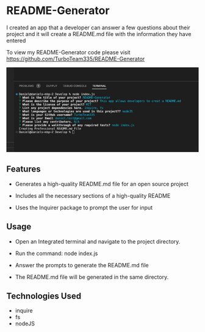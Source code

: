 # README-Generator

I created an app that a developer can answer a few questions about their project and it will create a README.md file with the information they have entered

To view my README-Generator code please visit https://github.com/TurboTeam335/README-Generator

![portfolio demo](./Develop/img/Screenshot%202023-04-19%20at%201.15.36%20PM.png)

## Features

* Generates a high-quality README.md file for an open source project

* Includes all the necessary sections of a high-quality README

* Uses the Inquirer package to prompt the user for input


## Usage

* Open an Integrated terminal and navigate to the project directory.

* Run the command: node index.js

* Answer the prompts to generate the README.md file

* The README.md file will be generated in the same directory.


## Technologies Used

* inquire 
* fs
* nodeJS